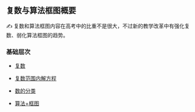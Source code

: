 ##  复数与算法框图概要<!-- {docsify-ignore} -->

:writing_hand: 复数和算法框图内容在高考中的比重不是很大，不过新的教学改革中有强化复数、弱化算法框图的趋势。

### 基础层次

* <a  href="https://www.cnblogs.com/wanghai0666/p/8276528.html"  target="_blank" >复数</a>

* [复数范围内解方程](https://www.cnblogs.com/wanghai0666/p/18113321) 

* [数的分类](https://www.cnblogs.com/wanghai0666/p/13429595.html)	

* <a  href=" https://www.cnblogs.com/wanghai0666/p/6603342.html"  target="_blank" >算法+框图</a>
